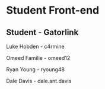 Student Front-end
================


Student        - Gatorlink   
----------------------------

Luke Hobden     - c4rmine  

Omeed Familie   - omeed12  

Ryan Young      - ryoung48

Dale Davis      - dale.ant.davis
